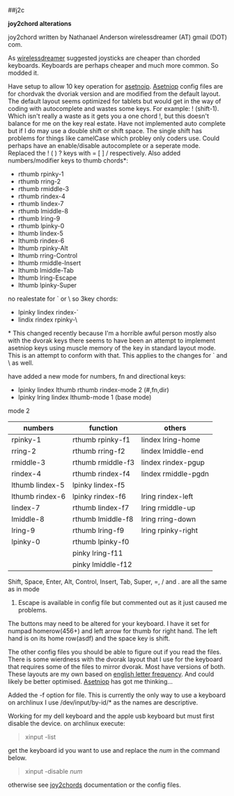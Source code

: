 ##j2c

__joy2chord alterations__

joy2chord written by Nathanael Anderson wirelessdreamer (AT)
gmail (DOT) com.

As [wirelessdreamer][1] suggested joysticks are cheaper
than chorded keyboards. Keyboards are perhaps
cheaper and much more common. So modded it.

Have setup to allow 10 key operation for
[asetnoip][2]. [Asetniop][2] config files are for
chordvak the dvoriak version and are modified from
the default layout. The default layout seems
optimized for tablets but would get in the way of
coding with autocomplete and wastes some keys. For
example: ! (shift-1). Which isn't really a waste
as it gets you a one chord !, but this doesn't
balance for me on the key real estate. Have not
implemented auto complete but if I do may use a
double shift or shift space. The single shift has
problems for things like camelCase which probley
only coders use. Could perhaps have an
enable/disable autocomplete or a seperate
mode. Replaced the ! ( ) ?  keys with = [ ] /
respectively. Also added numbers/modifier keys to
thumb chords*:

- rthumb rpinky-1
- rthumb rring-2
- rthumb rmiddle-3
- rthumb rindex-4
- rthumb lindex-7
- rthumb lmiddle-8
- rthumb lring-9
- rthumb lpinky-0
- lthumb lindex-5
- lthumb rindex-6
- lthumb rpinky-Alt
- lthumb rring-Control
- lthumb rmiddle-Insert
- lthumb lmiddle-Tab
- lthumb lring-Escape
- lthumb lpinky-Super

no realestate for ` or \ so 3key chords:

- lpinky lindex rindex-`
- lindix rindex rpinky-\

\* This changed recently because I'm a horrible
  awful person mostly also with the dvorak keys
  there seems to have been an attempt to
  implement asetniop keys using muscle memory of
  the key in standard layout mode. This is an
  attempt to conform with that. This applies to
  the changes for ` and \ as well.

have added a new mode for numbers, fn and
directional keys:

- lpinky lindex lthumb rthumb rindex-mode 2 (#,fn,dir)
- lpinky lring lindex lthumb-mode 1 (base mode)

mode 2

numbers          | function             | others
---              |---                   | ---
rpinky-1         | rthumb rpinky-f1     | lindex lring-home
rring-2          | rthumb rring-f2      | lindex lmiddle-end
rmiddle-3        | rthumb rmiddle-f3    | lindex rindex-pgup
rindex-4         | rthumb rindex-f4     | lindex rmiddle-pgdn
lthumb lindex-5  | lpinky lindex-f5     |
lthumb rindex-6  | lpinky rindex-f6     | lring rindex-left
lindex-7         | rthumb lindex-f7     | lring rmiddle-up
lmiddle-8        | rthumb lmiddle-f8    | lring rring-down
lring-9          | rthumb lring-f9      | lring rpinky-right
lpinky-0         | rthumb lpinky-f0     | 
                 | pinky lring-f11      | 
                 | pinky lmiddle-f12    | 


Shift, Space, Enter, Alt, Control, Insert, Tab,
Super, =, / and . are all the same as in mode
1. Escape is available in config file but
commented out as it just caused me problems.

The buttons may need to be altered for your
keyboard. I have it set for numpad homerow(456+)
and left arrow for thumb for right hand. The left
hand is on its home row(asdf) and the space key is
shift.

The other config files you should be able to
figure out if you read the files. There is some
wierdness with the dvorak layout that I use for
the keyboard that requires some of the files to
mirror dvorak. Most have versions of both. These
layouts are my own based on [english letter
frequency][3]. And could likely be better
optimised. [Asetniop][2] has got me thinking...

Added the -f option for file. This is currently
the only way to use a keyboard on archlinux I use
/dev/input/by-id/* as the names are descriptive.

Working for my dell keyboard and the apple usb
keyboard but must first disable the device. on
archlinux execute:

>xinput -list

get the keyboard id you want to use and replace
the _num_ in the command below.

>xinput -disable _num_

otherwise see [joy2chords][1] documentation or the
config files.

[1]: http://joy2chord.sourceforge.net/
[2]: http://asetniop.com/
[3]: https://en.wikipedia.org/wiki/Letter_frequency
